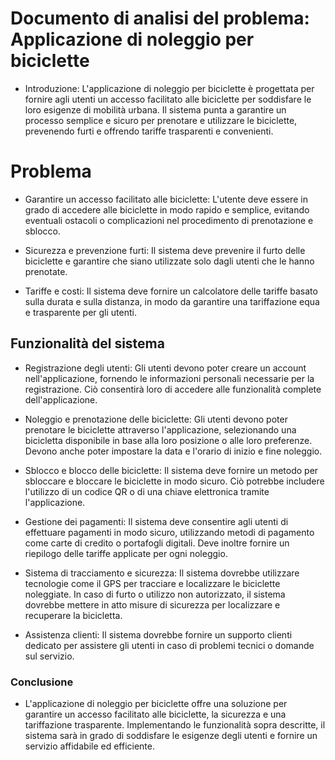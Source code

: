 # Documento di analisi del problema: Applicazione di noleggio per biciclette

- Introduzione: L'applicazione di noleggio per biciclette è progettata per fornire agli utenti un accesso facilitato alle biciclette per soddisfare le loro esigenze di mobilità urbana. Il sistema punta a garantire un processo semplice e sicuro per prenotare e utilizzare le biciclette, prevenendo furti e offrendo tariffe trasparenti e convenienti.

# Problema

- Garantire un accesso facilitato alle biciclette: L'utente deve essere in grado di accedere alle biciclette in modo rapido e semplice, evitando eventuali ostacoli o complicazioni nel procedimento di prenotazione e sblocco.

- Sicurezza e prevenzione furti: Il sistema deve prevenire il furto delle biciclette e garantire che siano utilizzate solo dagli utenti che le hanno prenotate.

- Tariffe e costi: Il sistema deve fornire un calcolatore delle tariffe basato sulla durata e sulla distanza, in modo da garantire una tariffazione equa e trasparente per gli utenti.

## Funzionalità del sistema

- Registrazione degli utenti: Gli utenti devono poter creare un account nell'applicazione, fornendo le informazioni personali necessarie per la registrazione. Ciò consentirà loro di accedere alle funzionalità complete dell'applicazione.

- Noleggio e prenotazione delle biciclette: Gli utenti devono poter prenotare le biciclette attraverso l'applicazione, selezionando una bicicletta disponibile in base alla loro posizione o alle loro preferenze. Devono anche poter impostare la data e l'orario di inizio e fine noleggio.

- Sblocco e blocco delle biciclette: Il sistema deve fornire un metodo per sbloccare e bloccare le biciclette in modo sicuro. Ciò potrebbe includere l'utilizzo di un codice QR o di una chiave elettronica tramite l'applicazione.

- Gestione dei pagamenti: Il sistema deve consentire agli utenti di effettuare pagamenti in modo sicuro, utilizzando metodi di pagamento come carte di credito o portafogli digitali. Deve inoltre fornire un riepilogo delle tariffe applicate per ogni noleggio.

- Sistema di tracciamento e sicurezza: Il sistema dovrebbe utilizzare tecnologie come il GPS per tracciare e localizzare le biciclette noleggiate. In caso di furto o utilizzo non autorizzato, il sistema dovrebbe mettere in atto misure di sicurezza per localizzare e recuperare la bicicletta.

- Assistenza clienti: Il sistema dovrebbe fornire un supporto clienti dedicato per assistere gli utenti in caso di problemi tecnici o domande sul servizio.

### Conclusione
- L'applicazione di noleggio per biciclette offre una soluzione per garantire un accesso facilitato alle biciclette, la sicurezza e una tariffazione trasparente. Implementando le funzionalità sopra descritte, il sistema sarà in grado di soddisfare le esigenze degli utenti e fornire un servizio affidabile ed efficiente.
